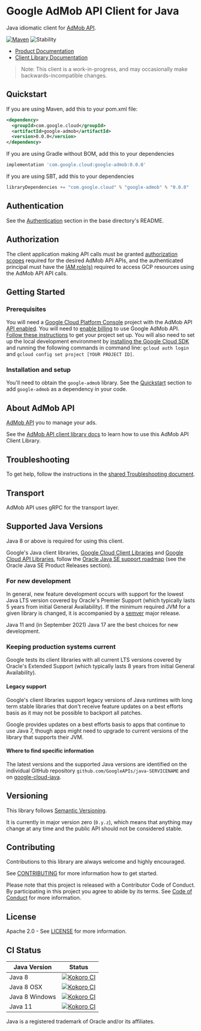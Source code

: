 # Google AdMob API Client for Java

Java idiomatic client for [AdMob API][product-docs].

[![Maven][maven-version-image]][maven-version-link]
![Stability][stability-image]

- [Product Documentation][product-docs]
- [Client Library Documentation][javadocs]

> Note: This client is a work-in-progress, and may occasionally
> make backwards-incompatible changes.


## Quickstart


If you are using Maven, add this to your pom.xml file:


```xml
<dependency>
  <groupId>com.google.cloud</groupId>
  <artifactId>google-admob</artifactId>
  <version>0.0.0</version>
</dependency>
```

If you are using Gradle without BOM, add this to your dependencies

```Groovy
implementation 'com.google.cloud:google-admob:0.0.0'
```

If you are using SBT, add this to your dependencies

```Scala
libraryDependencies += "com.google.cloud" % "google-admob" % "0.0.0"
```

## Authentication

See the [Authentication][authentication] section in the base directory's README.

## Authorization

The client application making API calls must be granted [authorization scopes][auth-scopes] required for the desired AdMob API APIs, and the authenticated principal must have the [IAM role(s)][predefined-iam-roles] required to access GCP resources using the AdMob API API calls.

## Getting Started

### Prerequisites

You will need a [Google Cloud Platform Console][developer-console] project with the AdMob API [API enabled][enable-api].
You will need to [enable billing][enable-billing] to use Google AdMob API.
[Follow these instructions][create-project] to get your project set up. You will also need to set up the local development environment by
[installing the Google Cloud SDK][cloud-sdk] and running the following commands in command line:
`gcloud auth login` and `gcloud config set project [YOUR PROJECT ID]`.

### Installation and setup

You'll need to obtain the `google-admob` library.  See the [Quickstart](#quickstart) section
to add `google-admob` as a dependency in your code.

## About AdMob API


[AdMob API][product-docs] you to manage your ads.

See the [AdMob API client library docs][javadocs] to learn how to
use this AdMob API Client Library.






## Troubleshooting

To get help, follow the instructions in the [shared Troubleshooting document][troubleshooting].

## Transport

AdMob API uses gRPC for the transport layer.

## Supported Java Versions

Java 8 or above is required for using this client.

Google's Java client libraries,
[Google Cloud Client Libraries][cloudlibs]
and
[Google Cloud API Libraries][apilibs],
follow the
[Oracle Java SE support roadmap][oracle]
(see the Oracle Java SE Product Releases section).

### For new development

In general, new feature development occurs with support for the lowest Java
LTS version covered by  Oracle's Premier Support (which typically lasts 5 years
from initial General Availability). If the minimum required JVM for a given
library is changed, it is accompanied by a [semver][semver] major release.

Java 11 and (in September 2021) Java 17 are the best choices for new
development.

### Keeping production systems current

Google tests its client libraries with all current LTS versions covered by
Oracle's Extended Support (which typically lasts 8 years from initial
General Availability).

#### Legacy support

Google's client libraries support legacy versions of Java runtimes with long
term stable libraries that don't receive feature updates on a best efforts basis
as it may not be possible to backport all patches.

Google provides updates on a best efforts basis to apps that continue to use
Java 7, though apps might need to upgrade to current versions of the library
that supports their JVM.

#### Where to find specific information

The latest versions and the supported Java versions are identified on
the individual GitHub repository `github.com/GoogleAPIs/java-SERVICENAME`
and on [google-cloud-java][g-c-j].

## Versioning


This library follows [Semantic Versioning](http://semver.org/).


It is currently in major version zero (``0.y.z``), which means that anything may change at any time
and the public API should not be considered stable.


## Contributing


Contributions to this library are always welcome and highly encouraged.

See [CONTRIBUTING][contributing] for more information how to get started.

Please note that this project is released with a Contributor Code of Conduct. By participating in
this project you agree to abide by its terms. See [Code of Conduct][code-of-conduct] for more
information.


## License

Apache 2.0 - See [LICENSE][license] for more information.

## CI Status

Java Version | Status
------------ | ------
Java 8 | [![Kokoro CI][kokoro-badge-image-2]][kokoro-badge-link-2]
Java 8 OSX | [![Kokoro CI][kokoro-badge-image-3]][kokoro-badge-link-3]
Java 8 Windows | [![Kokoro CI][kokoro-badge-image-4]][kokoro-badge-link-4]
Java 11 | [![Kokoro CI][kokoro-badge-image-5]][kokoro-badge-link-5]

Java is a registered trademark of Oracle and/or its affiliates.

[product-docs]: https://cloud.google.com/fixme
[javadocs]: https://cloud.google.com/java/docs/reference/google-admob/latest/overview
[kokoro-badge-image-1]: http://storage.googleapis.com/cloud-devrel-public/java/badges/java-admob/java7.svg
[kokoro-badge-link-1]: http://storage.googleapis.com/cloud-devrel-public/java/badges/java-admob/java7.html
[kokoro-badge-image-2]: http://storage.googleapis.com/cloud-devrel-public/java/badges/java-admob/java8.svg
[kokoro-badge-link-2]: http://storage.googleapis.com/cloud-devrel-public/java/badges/java-admob/java8.html
[kokoro-badge-image-3]: http://storage.googleapis.com/cloud-devrel-public/java/badges/java-admob/java8-osx.svg
[kokoro-badge-link-3]: http://storage.googleapis.com/cloud-devrel-public/java/badges/java-admob/java8-osx.html
[kokoro-badge-image-4]: http://storage.googleapis.com/cloud-devrel-public/java/badges/java-admob/java8-win.svg
[kokoro-badge-link-4]: http://storage.googleapis.com/cloud-devrel-public/java/badges/java-admob/java8-win.html
[kokoro-badge-image-5]: http://storage.googleapis.com/cloud-devrel-public/java/badges/java-admob/java11.svg
[kokoro-badge-link-5]: http://storage.googleapis.com/cloud-devrel-public/java/badges/java-admob/java11.html
[stability-image]: https://img.shields.io/badge/stability-preview-yellow
[maven-version-image]: https://img.shields.io/maven-central/v/com.google.cloud/google-admob.svg
[maven-version-link]: https://search.maven.org/search?q=g:com.google.cloud%20AND%20a:google-admob&core=gav
[authentication]: https://github.com/googleapis/google-cloud-java#authentication
[auth-scopes]: https://developers.google.com/identity/protocols/oauth2/scopes
[predefined-iam-roles]: https://cloud.google.com/iam/docs/understanding-roles#predefined_roles
[iam-policy]: https://cloud.google.com/iam/docs/overview#cloud-iam-policy
[developer-console]: https://console.developers.google.com/
[create-project]: https://cloud.google.com/resource-manager/docs/creating-managing-projects
[cloud-sdk]: https://cloud.google.com/sdk/
[troubleshooting]: https://github.com/googleapis/google-cloud-common/blob/main/troubleshooting/readme.md#troubleshooting
[contributing]: https://github.com/googleapis/java-admob/blob/main/CONTRIBUTING.md
[code-of-conduct]: https://github.com/googleapis/java-admob/blob/main/CODE_OF_CONDUCT.md#contributor-code-of-conduct
[license]: https://github.com/googleapis/java-admob/blob/main/LICENSE
[enable-billing]: https://cloud.google.com/apis/docs/getting-started#enabling_billing
[enable-api]: https://console.cloud.google.com/flows/enableapi?apiid=ads.googleapis.com
[libraries-bom]: https://github.com/GoogleCloudPlatform/cloud-opensource-java/wiki/The-Google-Cloud-Platform-Libraries-BOM
[shell_img]: https://gstatic.com/cloudssh/images/open-btn.png

[semver]: https://semver.org/
[cloudlibs]: https://cloud.google.com/apis/docs/client-libraries-explained
[apilibs]: https://cloud.google.com/apis/docs/client-libraries-explained#google_api_client_libraries
[oracle]: https://www.oracle.com/java/technologies/java-se-support-roadmap.html
[g-c-j]: http://github.com/googleapis/google-cloud-java
